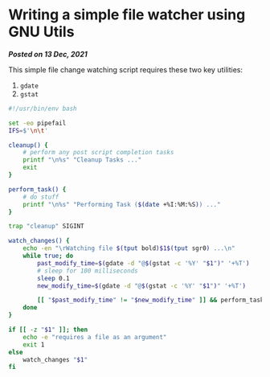 # Writing a simple file watcher using GNU Utils
**_Posted on 13 Dec, 2021_**

This simple file change watching script requires these two key utilities:

1. `gdate`
2. `gstat`

```bash
#!/usr/bin/env bash

set -eo pipefail
IFS=$'\n\t'

cleanup() {
    # perform any post script completion tasks
    printf "\n%s" "Cleanup Tasks ..."
    exit
}

perform_task() {
    # do stuff
    printf "\n%s" "Performing Task ($(date +%I:%M:%S)) ..."
}

trap "cleanup" SIGINT

watch_changes() {
    echo -en "\rWatching file $(tput bold)$1$(tput sgr0) ...\n"
    while true; do
        past_modify_time=$(gdate -d "@$(gstat -c '%Y' "$1")" '+%T')
        # sleep for 100 milliseconds
        sleep 0.1
        new_modify_time=$(gdate -d "@$(gstat -c '%Y' "$1")" '+%T')

        [[ "$past_modify_time" != "$new_modify_time" ]] && perform_task
    done
}

if [[ -z "$1" ]]; then
    echo -e "requires a file as an argument"
    exit 1
else
    watch_changes "$1"
fi
```